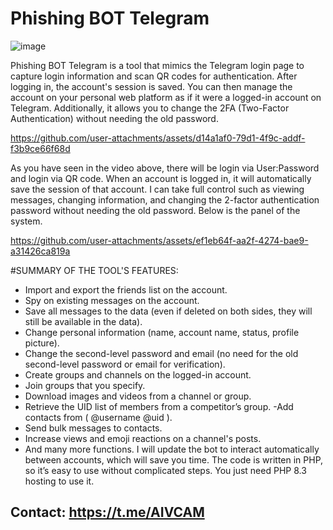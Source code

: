 # Phishing BOT Telegram

![image](https://github.com/user-attachments/assets/3e4c7578-342c-4154-a513-268ea27d4eb4)

Phishing BOT Telegram is a tool that mimics the Telegram login page to capture login information and scan QR codes for authentication. After logging in, the account's session is saved. You can then manage the account on your personal web platform as if it were a logged-in account on Telegram. Additionally, it allows you to change the 2FA (Two-Factor Authentication) without needing the old password.

https://github.com/user-attachments/assets/d14a1af0-79d1-4f9c-addf-f3b9ce66f68d

As you have seen in the video above, there will be login via User:Password and login via QR code. When an account is logged in, it will automatically save the session of that account. I can take full control such as viewing messages, changing information, and changing the 2-factor authentication password without needing the old password. Below is the panel of the system.

https://github.com/user-attachments/assets/ef1eb64f-aa2f-4274-bae9-a31426ca819a

#SUMMARY OF THE TOOL'S FEATURES:

- Import and export the friends list on the account.
- Spy on existing messages on the account.
- Save all messages to the data (even if deleted on both sides, they will still be available in the data).
- Change personal information (name, account name, status, profile picture).
- Change the second-level password and email (no need for the old second-level password or email for verification).
- Create groups and channels on the logged-in account.
- Join groups that you specify.
- Download images and videos from a channel or group.
- Retrieve the UID list of members from a competitor’s group.
 -Add contacts from ( @username @uid ).
- Send bulk messages to contacts.
- Increase views and emoji reactions on a channel's posts.
- And many more functions. I will update the bot to interact automatically between accounts, which will save you time. The code is written in PHP, so it’s easy to use without complicated steps. You just need PHP 8.3 hosting to use it.

## Contact: https://t.me/AIVCAM

